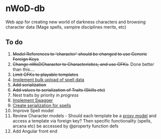 # nWoD-db
Web app for creating new world of darkness characters and browsing character data (Mage spells, vampire disciplines merits, etc)


## To do
 1. ~~Model References to 'character' should be changed to use Generic Foreign Keys~~
 2. ~~Change nWoDCharacter to Characteristics, and use GFKs.~~ Done better than this....
 3. ~~Limit GFKs to playable templates~~
 3. [Implement bulk upload of spell data](https://github.com/AncientSwordRage/nWoD-db/issues/3)
 4. ~~Add serialization~~
 5. ~~Add values to serialization of Traits (Skills etc)~~
 6. Nest traits by priority *in progress*
 7. [Implement Swagger](https://github.com/AncientSwordRage/nWoD-db/issues/5)
 8. [Create serialization for spells](https://github.com/AncientSwordRage/nWoD-db/issues/7)
 9. Improve Spell model
 10. Review Character models - Should each template be a [proxy model](https://docs.djangoproject.com/en/1.7/topics/db/models/#proxy-models) and access a template via foreign key? Then specific functionality (spells, arcana etc) be accessed by @property function defs
 11. Add Angular front end
